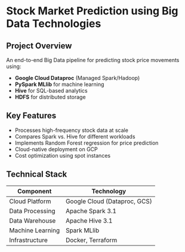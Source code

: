 # Stock Market Prediction using Big Data Technologies

## Project Overview
An end-to-end Big Data pipeline for predicting stock price movements using:
- **Google Cloud Dataproc** (Managed Spark/Hadoop)
- **PySpark MLlib** for machine learning
- **Hive** for SQL-based analytics
- **HDFS** for distributed storage

## Key Features
- Processes high-frequency stock data at scale
- Compares Spark vs. Hive for different workloads
- Implements Random Forest regression for price prediction
- Cloud-native deployment on GCP
- Cost optimization using spot instances

## Technical Stack
| Component | Technology |
|-----------|------------|
| Cloud Platform | Google Cloud (Dataproc, GCS) |
| Data Processing | Apache Spark 3.1 |
| Data Warehouse | Apache Hive 3.1 |
| Machine Learning | Spark MLlib |
| Infrastructure | Docker, Terraform |

